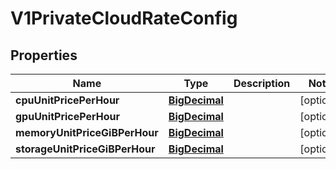 # V1PrivateCloudRateConfig

## Properties
Name | Type | Description | Notes
------------ | ------------- | ------------- | -------------
**cpuUnitPricePerHour** | [**BigDecimal**](BigDecimal.md) |  |  [optional]
**gpuUnitPricePerHour** | [**BigDecimal**](BigDecimal.md) |  |  [optional]
**memoryUnitPriceGiBPerHour** | [**BigDecimal**](BigDecimal.md) |  |  [optional]
**storageUnitPriceGiBPerHour** | [**BigDecimal**](BigDecimal.md) |  |  [optional]
